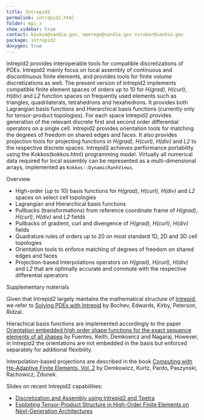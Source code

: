 ```yaml
---
title: Intrepid2
permalink: intrepid2.html
folder: mpi_x
show_sidebar: true
contact: kyukim@sandia.gov, mperego@sandia.gov nvrober@sandia.gov
package: intrepid2
doxygen: true
---
```



Intrepid2 provides interoperable tools for compatible discretizations of PDEs. Intrepid2 mainly focus on local assembly of continuous and discontinuous finite elements, and provides tools for finite volume discretizations as well. The present version of Intrepid2 implements compatible finite element spaces of orders up to 10 for *H(grad)*, *H(curl)*, *H(div)* and *L2* function spaces on frequently used elements such as triangles, quadrilaterals, tetrahedrons and hexahedrons. It provides both Lagrangian basis functions and Hierarchical basis functions (currently only for tensor-product topologies). For each space Intrepid2 provides generation of the relevant discrete first and second order differential operators on a single cell. Intrepid2 provides orientation tools for matching the degrees of freedom on shared edges and faces. It also provides projection tools for projecting functions in *H(grad)*, *H(curl)*, *H(div)* and *L2* to the respective discrete spaces. Intrepid2 achieves performance portability using the Kokkos(kokkos.html) programming model. Virtually all numerical data required for local assembly can be represented as a multi-dimensional arrays, implemented as <code>Kokkos::DynamicRankViews</code>. 

Overview

*   High-order (up to 10) basis functions for _H(grad)_, _H(curl)_, _H(div)_ and _L2_ spaces on select cell topologies
*   Lagrangian and Hierarchical basis functions
*   Pullbacks (transformations) from reference coordinate frame of _H(grad)_, _H(curl)_, _H(div)_ and _L2_ fields
*   Pullbacks of gradient, curl and divergence of _H(grad)_, _H(curl)_, _H(div)_ fields
*   Quadrature rules of orders up to 20 on most standard 1D, 2D and 3D cell topologies
*   Orientation tools to enforce matching of degrees of freedom on shared edges and faces
*   Projection-based Interpolations operators on _H(grad)_, _H(curl)_, _H(div)_ and _L2_ that are optimally accurate and commute with the respective differential operators

Supplementary materials

Given that Intrepid2 largely mantains the mathematical structure of [Intrepid](intrepid.html), we refer to [Solving PDEs with Intrepid](https://content.iospress.com/articles/scientific-programming/spr340) by Bochev, Edwards, Kirby, Peterson, Ridzal.

Hierachical basis functions are implemented accordingly to the paper [Orientation embedded high order shape functions for the exact sequence elements of all shapes](https://www.sciencedirect.com/science/article/pii/S0898122115002084) by Fuentes, Keith, Demkowicz and Nagaraj. However, in Intrepid2 the orientations are not embedded in the basis but enforced separately for additional flexibility.

Interpolation-based projections are described in the book [Computing with Hp-Adaptive Finite Elements, Vol. 2](https://dl.acm.org/doi/book/10.5555/1564840) by Demkowicz, Kurtz, Pardo, Paszynski, Rachowicz, Zdunek.

Slides on recent Intrepid2 capabilities:
*   [Discretization and Assembly using Intrepid2 and Tpetra](https://www.osti.gov/servlets/purl/1640745)
*   [Exploiting Tensor-Product Structure in High-Order Finite Elements on Next-Generation Architectures](https://drive.google.com/file/d/1l_GOsrl618iMC4Pf839vIhRMBluU_5uE/view?usp=sharing)
